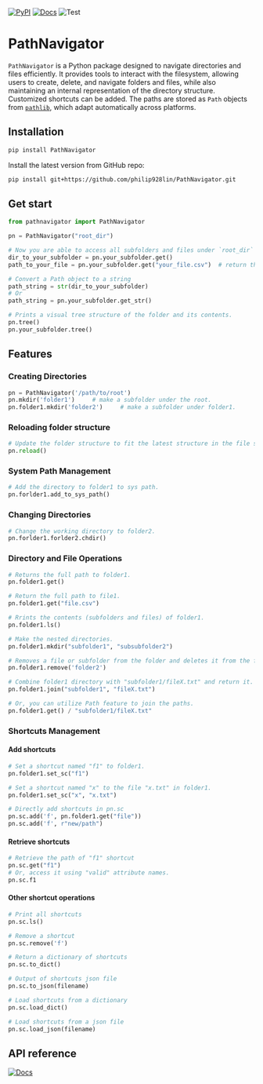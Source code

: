 [![PyPI](https://img.shields.io/pypi/v/pathnavigator)](https://pypi.org/project/pathnavigator/)
[![Docs](https://github.com/philip928lin/PathNavigator/actions/workflows/docs.yml/badge.svg)](https://philip928lin.github.io/PathNavigator/)
![Test](https://github.com/philip928lin/PathNavigator/actions/workflows/test.yml/badge.svg)

# PathNavigator

`PathNavigator` is a Python package designed to navigate directories and files efficiently. It provides tools to interact with the filesystem, allowing users to create, delete, and navigate folders and files, while also maintaining an internal representation of the directory structure. Customized shortcuts can be added. The paths are stored as `Path` objects from [`pathlib`](https://docs.python.org/3/library/pathlib.html), which adapt automatically across platforms. 


## Installation

```bash
pip install PathNavigator
```

Install the latest version from GitHub repo:
```bash
pip install git+https://github.com/philip928lin/PathNavigator.git
```

## Get start

```python
from pathnavigator import PathNavigator

pn = PathNavigator("root_dir")

# Now you are able to access all subfolders and files under `root_dir`
dir_to_your_subfolder = pn.your_subfolder.get()
path_to_your_file = pn.your_subfolder.get("your_file.csv")  # return the full path to your_file.csv.

# Convert a Path object to a string
path_string = str(dir_to_your_subfolder)
# Or 
path_string = pn.your_subfolder.get_str()

# Prints a visual tree structure of the folder and its contents.
pn.tree() 
pn.your_subfolder.tree()
```

## Features

### Creating Directories
```python
pn = PathNavigator('/path/to/root')
pn.mkdir('folder1')     # make a subfolder under the root.
pn.folder1.mkdir('folder2')     # make a subfolder under folder1.
```

### Reloading folder structure
```python
# Update the folder structure to fit the latest structure in the file system.
pn.reload() 
```

### System Path Management
```python
# Add the directory to folder1 to sys path.
pn.forlder1.add_to_sys_path()   
```

### Changing Directories
```python
# Change the working directory to folder2.
pn.forlder1.forlder2.chdir()    
```

### Directory and File Operations
```python
# Returns the full path to folder1.
pn.folder1.get()       

# Return the full path to file1.
pn.folder1.get("file.csv")  

# Rrints the contents (subfolders and files) of folder1.
pn.folder1.ls()         

# Make the nested directories.
pn.folder1.mkdir("subfolder1", "subsubfolder2")

# Removes a file or subfolder from the folder and deletes it from the filesystem.
pn.folder1.remove('folder2')    

# Combine folder1 directory with "subfolder1/fileX.txt" and return it.
pn.folder1.join("subfolder1", "fileX.txt") 

# Or, you can utilize Path feature to join the paths.
pn.folder1.get() / "subfolder1/fileX.txt"
```

### Shortcuts Management
#### Add shortcuts
```python
# Set a shortcut named "f1" to folder1.
pn.folder1.set_sc("f1")

# Set a shortcut named "x" to the file "x.txt" in folder1.
pn.folder1.set_sc("x", "x.txt")

# Directly add shortcuts in pn.sc
pn.sc.add('f', pn.folder1.get("file"))  
pn.sc.add('f', r"new/path")  
```

#### Retrieve shortcuts
```python
# Retrieve the path of "f1" shortcut
pn.sc.get("f1")  
# Or, access it using "valid" attribute names.
pn.sc.f1    
```

#### Other shortcut operations
```python
# Print all shortcuts
pn.sc.ls()       

# Remove a shortcut
pn.sc.remove('f')   

# Return a dictionary of shortcuts
pn.sc.to_dict()  

# Output of shortcuts json file
pn.sc.to_json(filename)  

# Load shortcuts from a dictionary
pn.sc.load_dict()  

# Load shortcuts from a json file
pn.sc.load_json(filename)  
```

## API reference
[![Docs](https://github.com/philip928lin/PathNavigator/actions/workflows/docs.yml/badge.svg)](https://philip928lin.github.io/PathNavigator/)